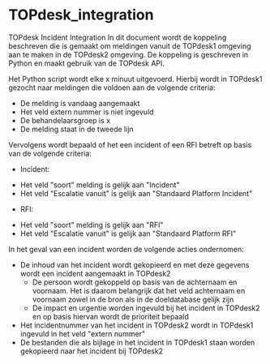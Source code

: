 # TOPdesk_integration
TOPdesk Incident Integration
In dit document wordt de koppeling beschreven die is gemaakt om meldingen vanuit de TOPdesk1 omgeving  
aan te maken in de TOPdesk2 omgeving. 
De koppeling is geschreven in Python en maakt gebruik van de TOPdesk API.

Het Python script wordt elke x minuut uitgevoerd. Hierbij wordt in TOPdesk1 gezocht naar meldingen die voldoen aan de volgende criteria:
- De melding is vandaag aangemaakt
- Het veld extern nummer is niet ingevuld
- De behandelaarsgroep is x
- De melding staat in de tweede lijn

Vervolgens wordt bepaald of het een incident of een RFI betreft op basis van de volgende criteria:

* Incident:
- Het veld "soort" melding is gelijk aan "Incident"
- Het veld "Escalatie vanuit" is gelijk aan "Standaard Platform Incident"

* RFI:
- Het veld "soort" melding is gelijk aan "RFI"
- Het veld "Escalatie vanuit" is gelijk aan "Standaard Platform RFI"

In het geval van een incident worden de volgende acties ondernomen:
- De inhoud van het incident wordt gekopieerd en met deze gegevens wordt een incident aangemaakt in TOPdesk2
	- De persoon wordt gekoppeld op basis van de achternaam en voornaam. Het is daarom belangrijk dat het veld achternaam en voornaam zowel in de bron als in de doeldatabase gelijk zijn
	- De impact en urgentie worden ingevuld bij het incident in TOPdesk2 en op basis hiervan wordt de prioriteit bepaald 	
- Het incidentnummer van het incident in TOPdesk2 wordt in TOPdesk1 ingevuld in het veld "extern nummer"
- De bestanden die als bijlage in het incident in TOPdesk1 staan worden gekopieerd naar het incident bij TOPdesk2

